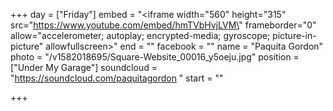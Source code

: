 +++
day = ["Friday"]
embed = "<iframe width=\"560\" height=\"315\" src=\"https://www.youtube.com/embed/hmTVbHvjLVM\" frameborder=\"0\" allow=\"accelerometer; autoplay; encrypted-media; gyroscope; picture-in-picture\" allowfullscreen></iframe>"
end = ""
facebook = ""
name = "Paquita Gordon"
photo = "/v1582018695/Square-Website_00016_y5oeju.jpg"
position = ["Under My Garage"]
soundcloud = "https://soundcloud.com/paquitagordon "
start = ""

+++
